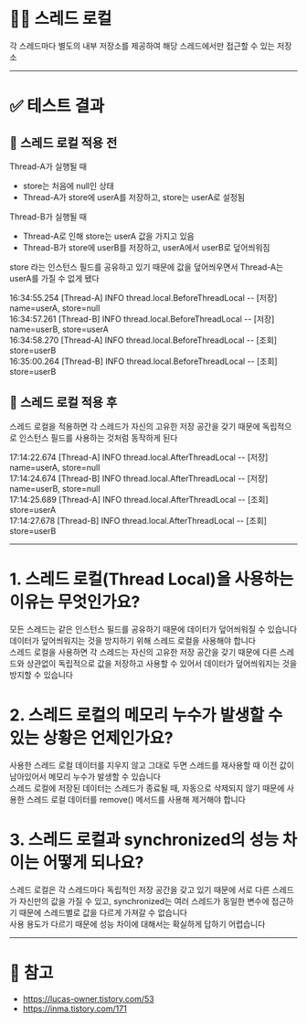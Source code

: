 # 🤹‍♀️ 스레드 로컬
각 스레드마다 별도의 내부 저장소를 제공하여 해당 스레드에서만 접근할 수 있는 저장소

----------

# ✅ 테스트 결과
## 🌚 스레드 로컬 적용 전
Thread-A가 실행될 때
- store는 처음에 null인 상태
- Thread-A가 store에 userA를 저장하고, store는 userA로 설정됨

Thread-B가 실행될 때
- Thread-A로 인해 store는 userA 값을 가지고 있음
- Thread-B가 store에 userB를 저장하고, userA에서 userB로 덮어씌워짐

store 라는 인스턴스 필드를 공유하고 있기 때문에 값을 덮어씌우면서 Thread-A는 userA를 가질 수 없게 됐다 </br>

16:34:55.254 [Thread-A] INFO thread.local.BeforeThreadLocal -- [저장] name=userA, store=null </br>
16:34:57.261 [Thread-B] INFO thread.local.BeforeThreadLocal -- [저장] name=userB, store=userA </br>
16:34:58.270 [Thread-A] INFO thread.local.BeforeThreadLocal -- [조회] store=userB </br>
16:35:00.264 [Thread-B] INFO thread.local.BeforeThreadLocal -- [조회] store=userB

## 🌝 스레드 로컬 적용 후
스레드 로컬을 적용하면 각 스레드가 자신의 고유한 저장 공간을 갖기 때문에 독립적으로 인스턴스 필드를 사용하는 것처럼 동작하게 된다 </br>

17:14:22.674 [Thread-A] INFO thread.local.AfterThreadLocal -- [저장] name=userA, store=null </br>
17:14:24.674 [Thread-B] INFO thread.local.AfterThreadLocal -- [저장] name=userB, store=null </br>
17:14:25.689 [Thread-A] INFO thread.local.AfterThreadLocal -- [조회] store=userA </br>
17:14:27.678 [Thread-B] INFO thread.local.AfterThreadLocal -- [조회] store=userB

--------------

# 1. 스레드 로컬(Thread Local)을 사용하는 이유는 무엇인가요?
모든 스레드는 같은 인스턴스 필드를 공유하기 때문에 데이터가 덮어씌워질 수 있습니다 </br>
데이터가 덮어씌워지는 것을 방지하기 위해 스레드 로컬을 사용해야 합니다 </br>
스레드 로컬을 사용하면 각 스레드는 자신의 고유한 저장 공간을 갖기 때문에 다른 스레드와 상관없이 독립적으로 값을 저장하고 사용할 수 있어서 데이터가 덮어씌워지는 것을 방지할 수 있습니다

# 2. 스레드 로컬의 메모리 누수가 발생할 수 있는 상황은 언제인가요?
사용한 스레드 로컬 데이터를 지우지 않고 그대로 두면 스레드를 재사용할 때 이전 값이 남아있어서 메모리 누수가 발생할 수 있습니다 </br>
스레드 로컬에 저장된 데이터는 스레드가 종료될 때, 자동으로 삭제되지 않기 때문에 사용한 스레드 로컬 데이터를 remove() 메서드를 사용해 제거해야 합니다

# 3. 스레드 로컬과 synchronized의 성능 차이는 어떻게 되나요?
스레드 로컬은 각 스레드마다 독립적인 저장 공간을 갖고 있기 때문에 서로 다른 스레드가 자신만의 값을 가질 수 있고, synchronized는 여러 스레드가 동일한 변수에 접근하기 때문에 스레드별로 값을 다르게 가져갈 수 없습니다 </br>
사용 용도가 다르기 때문에 성능 차이에 대해서는 확실하게 답하기 어렵습니다 </br>

-----------

# 📝 참고
- https://lucas-owner.tistory.com/53
- https://inma.tistory.com/171
